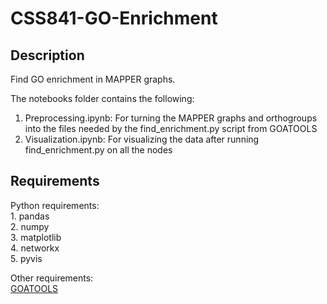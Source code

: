 # CSS841-GO-Enrichment
## Description
Find GO enrichment in MAPPER graphs.

The notebooks folder contains the following:
1. Preprocessing.ipynb: For turning the MAPPER graphs and orthogroups into the files needed by the find_enrichment.py script from GOATOOLS 
2. Visualization.ipynb: For visualizing the data after running find_enrichment.py on all the nodes 

## Requirements 
Python requirements:  
    1. pandas  
    2. numpy  
    3. matplotlib  
    4. networkx  
    5. pyvis  

Other requirements:  
[GOATOOLS](https://github.com/tanghaibao/goatools)  

